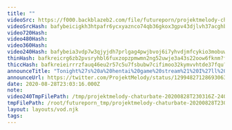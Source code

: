 ```yaml
---
title: ""
videoSrc: https://f000.backblazeb2.com/file/futureporn/projektmelody-chaturbate-20200828T230316Z.mp4
videoSrcHash: bafybeicigkh3htpafr6ycxyaznco74qb36gkox3gpv43djlvh37acghbhq?filename=projektmelody-chaturbate-2020-08-28.mp4
video720Hash: 
video480Hash: 
video360Hash: 
video240Hash: bafybeia3vdp7w3qjyjdh7prlgag4pwjbvoj6i7yhvdjmfcykio3mobuwuq?filename=projektmelody-chaturbate-20200828T230316Z-240p.mp4
thinHash: bafkreicrg6zb2pvsryhbl6fuxzopzpmwmn2ng52uwje3a43s22oow6fknm?filename=20200828T230316Z_thin.jpg
thiccHash: bafkreieirrrzfauq46eu2r57c5u7fsbubw7cifimoo32kymvvhtde37fqu?filename=20200828T230316Z_thicc.jpg
announceTitle: "Tonight%27s%20a%20hentai%20game%20stream%21%20I%27ll%20be%20demoing%20several%20rad%20games.%20I%20hope%20you%20guys%20have%20fun%21%20And%20if%20you%20like%20any%20you%20see%2C%20or%20wanna%20browse%20h-games%20on%20your%20own%2C%20check%20out%20DLSite%21%20%20My%20affiliate%20code%20is%3A%20projektmelody2000"
announceUrl: https://twitter.com/ProjektMelody/status/1299482712869306368
date: 2020-08-28T23:03:16.000Z
note: 
video240TmpFilePath: /tmp/projektmelody-chaturbate-20200828T230316Z-240p.mp4
tmpFilePath: /root/futureporn_tmp/projektmelody-chaturbate-20200828T230316Z.mp4
layout: layouts/vod.njk
tags:
---
```


